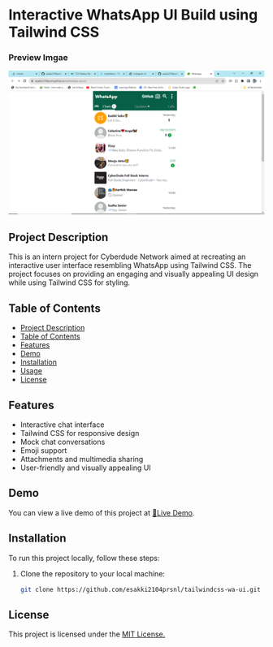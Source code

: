 # Interactive WhatsApp UI Build using Tailwind CSS

   ### Preview Imgae

   ![Preview Image](./assets/img/output.png)

## Project Description

This is an intern project for Cyberdude Network aimed at recreating an interactive user interface resembling WhatsApp using Tailwind CSS. The project focuses on providing an engaging and visually appealing UI design while using Tailwind CSS for styling.

## Table of Contents

- [Project Description](#project-description)
- [Table of Contents](#table-of-contents)
- [Features](#features)
- [Demo](#demo)
- [Installation](#installation)
- [Usage](#usage)
- [License](License)

## Features

-  Interactive chat interface
-  Tailwind CSS for responsive design
-  Mock chat conversations
-  Emoji support
-  Attachments and multimedia sharing
-  User-friendly and visually appealing UI

## Demo

You can view a live demo of this project at [🚀Live Demo](https://esakki2104prsnl.github.io/tailwindcss-wa-ui/).

## Installation

To run this project locally, follow these steps:

1. Clone the repository to your local machine:

   ```bash
   git clone https://github.com/esakki2104prsnl/tailwindcss-wa-ui.git

## License
This project is licensed under the [MIT License.](./MIT%20License.md)